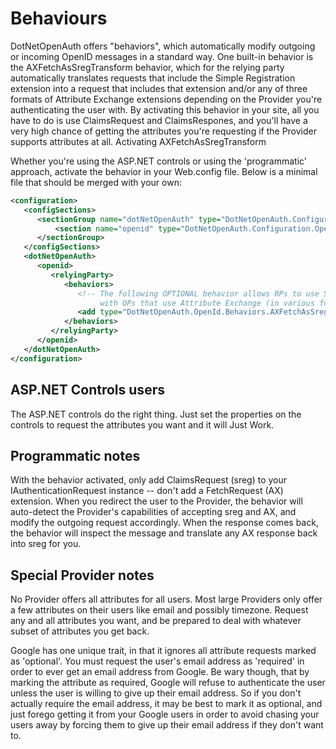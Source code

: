 # Behaviours

DotNetOpenAuth offers "behaviors", which automatically modify outgoing or incoming OpenID messages in a standard way. One built-in behavior is the AXFetchAsSregTransform behavior, which for the relying party automatically translates requests that include the Simple Registration extension into a request that includes that extension and/or any of three formats of Attribute Exchange extensions depending on the Provider you're authenticating the user with. By activating this behavior in your site, all you have to do is use ClaimsRequest and ClaimsRespones, and you'll have a very high chance of getting the attributes you're requesting if the Provider supports attributes at all.
Activating AXFetchAsSregTransform

Whether you're using the ASP.NET controls or using the 'programmatic' approach, activate the behavior in your Web.config file. Below is a minimal file that should be merged with your own:

```xml
<configuration>
   <configSections>
      <sectionGroup name="dotNetOpenAuth" type="DotNetOpenAuth.Configuration.DotNetOpenAuthSection, DotNetOpenAuth.Core">
          <section name="openid" type="DotNetOpenAuth.Configuration.OpenIdElement, DotNetOpenAuth.OpenId" requirePermission="false" allowLocation="true" />
      </sectionGroup>
   </configSections>
   <dotNetOpenAuth>
      <openid>
         <relyingParty>
            <behaviors>
               <!-- The following OPTIONAL behavior allows RPs to use SREG only, but be compatible
                    with OPs that use Attribute Exchange (in various formats). -->
               <add type="DotNetOpenAuth.OpenId.Behaviors.AXFetchAsSregTransform, DotNetOpenAuth" />
            </behaviors>
         </relyingParty>
      </openid>
   </dotNetOpenAuth>
</configuration>
```

## ASP.NET Controls users

The ASP.NET controls do the right thing. Just set the properties on the controls to request the attributes you want and it will Just Work.

## Programmatic notes

With the behavior activated, only add ClaimsRequest (sreg) to your IAuthenticationRequest instance -- don't add a FetchRequest (AX) extension. When you redirect the user to the Provider, the behavior will auto-detect the Provider's capabilities of accepting sreg and AX, and modify the outgoing request accordingly. When the response comes back, the behavior will inspect the message and translate any AX response back into sreg for you.

## Special Provider notes

No Provider offers all attributes for all users. Most large Providers only offer a few attributes on their users like email and possibly timezone. Request any and all attributes you want, and be prepared to deal with whatever subset of attributes you get back.

Google has one unique trait, in that it ignores all attribute requests marked as 'optional'. You must request the user's email address as 'required' in order to ever get an email address from Google. Be wary though, that by marking the attribute as required, Google will refuse to authenticate the user unless the user is willing to give up their email address. So if you don't actually require the email address, it may be best to mark it as optional, and just forego getting it from your Google users in order to avoid chasing your users away by forcing them to give up their email address if they don't want to.
